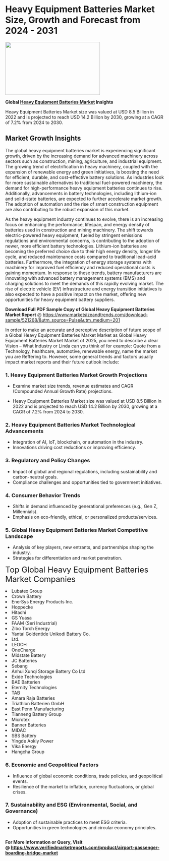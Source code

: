 <H1>Heavy Equipment Batteries Market Size, Growth and Forecast from 2024 - 2031</H1><img class="aligncenter size-medium wp-image-584254" src="https://thirdeyenews.in/wp-content/uploads/2024/09/Global-Market-Research-300x168.jpeg" alt="" width="300" height="168" /><p><strong>Global&nbsp;<a href="https://www.marketsizeandtrends.com/download-sample/521268/&amp;utm_source=Pulse&amp;utm_medium=201">Heavy Equipment Batteries Market</a> Insights</strong></p><p>Heavy Equipment Batteries Market size was valued at USD 8.5 Billion in 2022 and is projected to reach USD 14.2 Billion by 2030, growing at a CAGR of 7.2% from 2024 to 2030.</p><p><h2>Market Growth Insights</h2> <p>The global heavy equipment batteries market is experiencing significant growth, driven by the increasing demand for advanced machinery across sectors such as construction, mining, agriculture, and industrial equipment. The growing trend of electrification in heavy machinery, coupled with the expansion of renewable energy and green initiatives, is boosting the need for efficient, durable, and cost-effective battery solutions. As industries look for more sustainable alternatives to traditional fuel-powered machinery, the demand for high-performance heavy equipment batteries continues to rise. Additionally, advancements in battery technologies, including lithium-ion and solid-state batteries, are expected to further accelerate market growth. The adoption of automation and the rise of smart construction equipment are also contributing to the robust expansion of this market.  </p> <p>As the heavy equipment industry continues to evolve, there is an increasing focus on enhancing the performance, lifespan, and energy density of batteries used in construction and mining machinery. The shift towards electric-powered heavy equipment, fueled by stringent emissions regulations and environmental concerns, is contributing to the adoption of newer, more efficient battery technologies. Lithium-ion batteries are becoming the preferred choice due to their high energy density, longer life cycle, and reduced maintenance costs compared to traditional lead-acid batteries. Furthermore, the integration of energy storage systems with machinery for improved fuel efficiency and reduced operational costs is gaining momentum. In response to these trends, battery manufacturers are innovating with advanced battery management systems (BMS) and charging solutions to meet the demands of this rapidly evolving market. The rise of electric vehicle (EV) infrastructure and energy transition initiatives is also expected to have a positive impact on the market, offering new opportunities for heavy equipment battery suppliers. </p><p><span class=""><strong>Download Full PDF Sample Copy of Global Heavy Equipment Batteries Market Report</strong> @ <a href="https://www.marketsizeandtrends.com/download-sample/521268/&amp;utm_source=Pulse&amp;utm_medium=201" target="_blank">https://www.marketsizeandtrends.com/download-sample/521268/&amp;utm_source=Pulse&amp;utm_medium=201</a></span></p><p>In order to make an accurate and perceptive description of future scope of a Global&nbsp;Heavy Equipment Batteries Market Market as Global&nbsp;Heavy Equipment Batteries Market Market of 2025, you need to describe a clear Vision &ndash; What Industry or Linda can you think of for example: Quote from a Technology, healthcare, automotive, renewable energy, name the market you are Reffering to. However, some general trends and factors usually impact market reports and their future outlook include:</p><h3>1.&nbsp;<strong>Heavy Equipment Batteries Market Growth Projections</strong></h3><ul><li>Examine market size trends, revenue estimates and CAGR (Compounded Annual Growth Rate) projections.</li><li><p>Heavy Equipment Batteries Market size was valued at USD 8.5 Billion in 2022 and is projected to reach USD 14.2 Billion by 2030, growing at a CAGR of 7.2% from 2024 to 2030.</p></li></ul><h3>2.&nbsp;<strong>Heavy Equipment Batteries Market Technological Advancements</strong></h3><ul><li>Integration of AI, IoT, blockchain, or automation in the industry.</li><li>Innovations driving cost reductions or improving efficiency.</li></ul><h3>3.&nbsp;<strong>Regulatory and Policy Changes</strong></h3><ul><li>Impact of global and regional regulations, including sustainability and carbon-neutral goals.</li><li>Compliance challenges and opportunities tied to government initiatives.</li></ul><h3>4.&nbsp;<strong>Consumer Behavior Trends</strong></h3><ul><li>Shifts in demand influenced by generational preferences (e.g., Gen Z, Millennials).</li><li>Emphasis on eco-friendly, ethical, or personalized products/services.</li></ul><h3>5.&nbsp;<strong>Global Heavy Equipment Batteries Market Competitive Landscape</strong></h3><ul><li>Analysis of key players, new entrants, and partnerships shaping the industry.</li><li>Strategies for differentiation and market penetration.</li></ul><p data-pm-slice="1 1 []"><span style="color: inherit; font-family: inherit; font-size: 25px;">Top Global Heavy Equipment Batteries Market Companies</span></p><div class="" data-test-id=""><p><li>Lubatex Group</li><li> Crown Battery</li><li> EnerSys Energy Products Inc.</li><li> Hoppecke</li><li> Hitachi</li><li> GS Yuasa</li><li> FAAM (Seri Industrial)</li><li> Zibo Torch Energy</li><li> Yantai Goldentide Unikodi Battery Co.</li><li>Ltd.</li><li> LEOCH</li><li> OneCharge</li><li> Midstate Battery</li><li> JC Batteries</li><li> Sebang</li><li> Anhui Xunqi Storage Battery Co Ltd</li><li> Exide Technologies</li><li> BAE Batterien</li><li> Eternity Technologies</li><li> TAB</li><li> Amara Raja Batteries</li><li> Triathlon Batterien GmbH</li><li> East Penn Manufacturing</li><li> Tianneng Battery Group</li><li> Microtex</li><li> Banner Batteries</li><li> MIDAC</li><li> SBS Battery</li><li> Yingde Aokly Power</li><li> Vika Energy</li><li> Hangcha Group</li></p></div><h3>6.&nbsp;<strong>Economic and Geopolitical Factors</strong></h3><ul><li>Influence of global economic conditions, trade policies, and geopolitical events.</li><li>Resilience of the market to inflation, currency fluctuations, or global crises.</li></ul><h3>7.&nbsp;<strong>Sustainability and ESG (Environmental, Social, and Governance)</strong></h3><ul><li>Adoption of sustainable practices to meet ESG criteria.</li><li>Opportunities in green technologies and circular economy principles.</li></ul><h2><strong style="font-size: 14px;">For More Information or Query, Visit @&nbsp;</strong><a style="background-color: #ffffff; font-size: 14px;" href="https://www.marketsizeandtrends.com/report/heavy-equipment-batteries-market/" target="_blank">https://www.verifiedmarketreports.com/product/airport-passenger-boarding-bridge-market</a></h2>